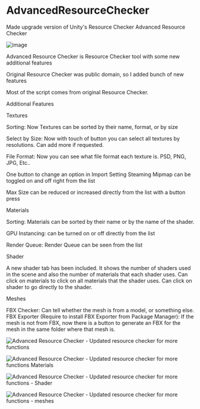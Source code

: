 # AdvancedResourceChecker
Made upgrade version of Unity's Resource Checker
Advanced Resource Checker



![image](https://github.com/user-attachments/assets/0d6178df-a503-4ffd-8bf0-7974b65df0a2)




Advanced Resource Checker is Resource Checker tool with some new additional features

Original Resource Checker was public domain, so I added bunch of new features



Most of the script comes from original Resource Checker.


Additional Features



Textures

Sorting: Now Textures can be sorted by their name, format, or by size

Select by Size: Now with touch of button you can select all textures by resolutions. Can add more if requested.

File Format: Now you can see what file format each texture is. PSD, PNG, JPG, Etc..

One button to change an option in Import Setting Steaming Mipmap can be toggled on and off right from the list

Max Size can be reduced or increased directly from the list with a button press



Materials

Sorting: Materials can be sorted by their name or by the name of the shader.

GPU Instancing: can be turned on or off directly from the list

Render Queue: Render Queue can be seen from the list



Shader

A new shader tab has been included. It shows the number of shaders used in the scene and also the number of materials that each shader uses.
Can click on materials to click on all materials that the shader uses.
Can click on shader to go directly to the shader.



Meshes

FBX Checker: Can tell whether the mesh is from a model, or something else.
FBX Exporter (Require to install FBX Exporter from Package Manager): If the mesh is not from FBX, now there is a button to generate an FBX for the mesh in the same folder where that mesh is. 

![Advanced Resource Checker - Updated resource checker for more functions](https://github.com/Nayatrei/AdvancedResourceChecker/assets/36463159/1c83a2a9-db4c-44fb-9ab8-822cdc2d962e)

![Advanced Resource Checker - Updated resource checker for more functions Materials](https://github.com/Nayatrei/AdvancedResourceChecker/assets/36463159/6aca8d53-a890-43e9-88c1-50e70a827b0f)

![Advanced Resource Checker - Updated resource checker for more functions - Shader](https://github.com/Nayatrei/AdvancedResourceChecker/assets/36463159/6d198eee-660c-4767-99d2-209fa1cb180a)

![Advanced Resource Checker - Updated resource checker for more functions - meshes](https://github.com/Nayatrei/AdvancedResourceChecker/assets/36463159/36a77225-b32d-4800-9946-b81d7eef6e1d)

